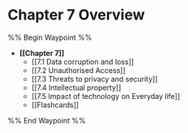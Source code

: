 # Chapter 7 Overview
%% Begin Waypoint %%
- **[[Chapter 7]]**
	- [[7.1 Data corruption and loss]]
	- [[7.2 Unauthorised Access]]
	- [[7.3 Threats to privacy and security]]
	- [[7.4 Intellectual property]]
	- [[7.5 Impact of technology on Everyday life]]
	- [[Flashcards]]

%% End Waypoint %%